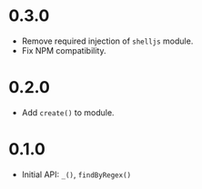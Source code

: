 # 0.3.0

* Remove required injection of `shelljs` module.
* Fix NPM compatibility.

# 0.2.0

* Add `create()` to module.

# 0.1.0

* Initial API: `_()`, `findByRegex()`

